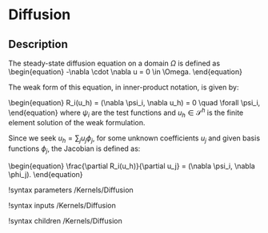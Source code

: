 # Diffusion

## Description

The steady-state diffusion equation on a domain $\Omega$ is defined as
\begin{equation}
-\nabla \cdot \nabla u = 0 \in \Omega.
\end{equation}

The weak form of this equation, in inner-product notation, is given by:

\begin{equation}
R_i(u_h) = (\nabla \psi_i, \nabla u_h) = 0 \quad \forall  \psi_i,
\end{equation}
where $\psi_i$ are the test functions and $u_h \in \mathcal{S}^h$ is the finite
element solution of the weak formulation.

Since we seek $u_h = \sum_j u_j \phi_j$, for some unknown coefficients $u_j$
and given basis functions $\phi_j$, the Jacobian is defined as:

\begin{equation}
\frac{\partial R_i(u_h)}{\partial u_j} = (\nabla \psi_i, \nabla \phi_j).
\end{equation}

!syntax parameters /Kernels/Diffusion

!syntax inputs /Kernels/Diffusion

!syntax children /Kernels/Diffusion
